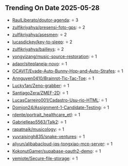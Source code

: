 ## Trending On Date 2025-05-28

- [RaulLiberato/doutor-agenda](https://github.com/RaulLiberato/doutor-agenda): ⭐ 3 
- [zulfikriyahya/presensi-foto-gps](https://github.com/zulfikriyahya/presensi-foto-gps): ⭐ 2 
- [zulfikriyahya/asesmen](https://github.com/zulfikriyahya/asesmen): ⭐ 2 
- [lucasdickey/key-to-sleep](https://github.com/lucasdickey/key-to-sleep): ⭐ 2 
- [zulfikriyahya/bailleys](https://github.com/zulfikriyahya/bailleys): ⭐ 2 
- [yongyizang/music-source-restoration](https://github.com/yongyizang/music-source-restoration): ⭐ 1 
- [adaor/siteplaneja-novo](https://github.com/adaor/siteplaneja-novo): ⭐ 1 
- [OCAVIT/Evade-Auto-Bunny-Hop-and-Auto-Strafes](https://github.com/OCAVIT/Evade-Auto-Bunny-Hop-and-Auto-Strafes): ⭐ 1 
- [Annguyen0410/Brainrot-Tic-Tac-Toe](https://github.com/Annguyen0410/Brainrot-Tic-Tac-Toe): ⭐ 1 
- [Lucky1an/Zeno-grabber](https://github.com/Lucky1an/Zeno-grabber): ⭐ 1 
- [SantiagoZera/ZMEF-2D](https://github.com/SantiagoZera/ZMEF-2D): ⭐ 1 
- [LucasCarreiro001/Cadastro-Usu-rio-HTML](https://github.com/LucasCarreiro001/Cadastro-Usu-rio-HTML): ⭐ 1 
- [Domjon24/Assignment-1-Candidate-Testing](https://github.com/Domjon24/Assignment-1-Candidate-Testing): ⭐ 1 
- [rdente/portrait_healthcare_etl](https://github.com/rdente/portrait_healthcare_etl): ⭐ 1 
- [Gabrielleao5563/Talk2](https://github.com/Gabrielleao5563/Talk2): ⭐ 1 
- [rapatnaik/musicology](https://github.com/rapatnaik/musicology): ⭐ 1 
- [yuvrajsingh835/snake-ventures](https://github.com/yuvrajsingh835/snake-ventures): ⭐ 1 
- [aliyun/alibabacloud-iqs-tongxiao-mcp-server](https://github.com/aliyun/alibabacloud-iqs-tongxiao-mcp-server): ⭐ 1 
- [KokonutGamer/supabase-oauth2-demo](https://github.com/KokonutGamer/supabase-oauth2-demo): ⭐ 1 
- [yemiote/Secure-file-storage](https://github.com/yemiote/Secure-file-storage): ⭐ 1 

